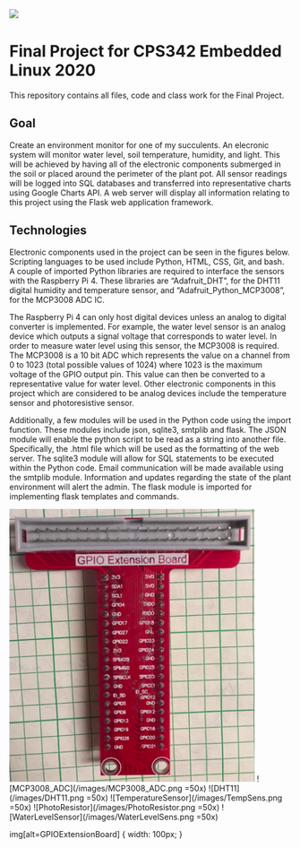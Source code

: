 <img src="https://www.newpaltz.edu/media/identity/logos/newpaltzlogo.jpg" width="50%">

# **Final Project for CPS342 Embedded Linux 2020**
This repository contains all files, code and class work for the Final Project.

## **Goal**
Create an environment monitor for one of my succulents. An elecronic system will monitor water level, soil temperature, humidity, and
light. This will be achieved by having all of the electronic components submerged in the soil or placed around the perimeter of the 
plant pot. All sensor readings will be logged into SQL databases and transferred into representative charts using Google Charts API. 
A web server will display all information relating to this project using the Flask web application framework.


## **Technologies**
Electronic components used in the project can be seen in the figures below. Scripting languages to be used include Python, HTML, CSS, 
Git, and bash. A couple of imported Python libraries are required to interface the sensors with the Raspberry Pi 4. 
These libraries are “Adafruit_DHT”, for the DHT11 digital humidity and temperature sensor, and “Adafruit_Python_MCP3008”, for the MCP3008 
ADC IC.

The Raspberry Pi 4 can only host digital devices unless an analog to digital converter is implemented. For example, the water level 
sensor is an analog device which outputs a signal voltage that corresponds to water level. In order to measure water level using this 
sensor, the MCP3008 is required. The MCP3008 is a 10 bit ADC which represents the value on a channel from 0 to 1023 (total possible 
values of 1024) where 1023 is the maximum voltage of the GPIO output pin. This value can then be converted to a representative value
for water level. Other electronic components in this project which are considered to be analog devices include the temperature sensor and
photoresistive sensor.

Additionally, a few modules will be used in the Python code using the import function. These modules include json, sqlite3, smtplib 
and flask. The JSON module will enable the python script to be read as a string into another file. Specifically, the .html file which 
will be used as the formatting of the web server. The sqlite3 module will allow for SQL statements to be executed within the Python code. 
Email communication will be made available using the smtplib module. Information and updates regarding the state of the plant environment
will alert the admin. The flask module is imported for implementing flask templates and commands.

![GPIOExtensionBoard](/images/GPIO.png)
![MCP3008_ADC](/images/MCP3008_ADC.png =50x)
![DHT11](/images/DHT11.png =50x)
![TemperatureSensor](/images/TempSens.png =50x)
![PhotoResistor](/images/PhotoResistor.png =50x)
![WaterLevelSensor](/images/WaterLevelSens.png =50x)

img[alt=GPIOExtensionBoard] { width: 100px; }
